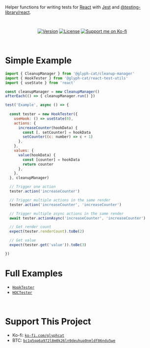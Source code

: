 Helper functions for writing tests for [React](https://reactjs.org) with [Jest](https://reactjs.org) and [@testing-library/react](https://www.npmjs.com/package/@testing-library/react).

<br/>

<div align="center">

[![Version](https://img.shields.io/npm/v/@glyph-cat/react-test-utils)](https://github.com/glyph-cat/react-test-utils/releases)
[![License](https://img.shields.io/github/license/glyph-cat/react-test-utils)](https://github.com/glyph-cat/react-test-utils/blob/main/LICENSE)
[![Support me on Ko-fi](https://img.shields.io/static/v1?label&logo=kofi&logoColor=ffffff&message=Support%20me%20on%20Ko-fi&color=FF5E5B)](https://ko-fi.com/glyphcat)

</div>

<br/>

# Simple Example

```js
import { CleanupManager } from '@glyph-cat/cleanup-manager'
import { HookTester } from '@glyph-cat/react-test-utils'
import { useState } from 'react'

const cleanupManager = new CleanupManager()
afterEach(() => { cleanupManager.run() })

test('Example', async () => {
  
  const tester = new HookTester({
    useHook: () => useState(0),
    actions: {
      increaseCounter(hookData) {
        const [, setCounter] = hookData
        setCounter((c: number) => c + 1)
      },
    },
    values: {
      value(hookData) {
        const [counter] = hookData
        return counter
      },
    },
  }, cleanupManager)

  // Trigger one action
  tester.action('increaseCounter')

  // Trigger multiple actions in the same render
  tester.action('increaseCounter', 'increaseCounter')

  // Trigger multiple async actions in the same render
  await tester.actionAsync('increaseCounter', 'increaseCounter')

  // Get render count
  expect(tester.renderCount).toBe(2)

  // Get value
  expect(tester.get('value')).toBe(3)

})
```

# Full Examples
* [`HookTester`](https://github.com/glyph-cat/react-test-utils/blob/main/src/api/hook-tester/index.test.ts)
* [`HOCTester`](https://github.com/glyph-cat/react-test-utils/blob/main/src/api/hoc-tester/index.test.tsx)

<br/>

# Support This Project

* Ko-fi: [`ko-fi.com/glyphcat`](https://ko-fi.com/glyphcat)
* BTC: [`bc1q5qp6a972l8m0k26ln9deuhup0nmldf86ndu5we`](bitcoin:bc1q5qp6a972l8m0k26ln9deuhup0nmldf86ndu5we)

<br/>
